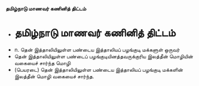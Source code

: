 **தமிழ்நாடு மாணவர் கணினித் திட்டம்**
- # தமிழ்நாடு மாணவர் கணினித் திட்டம்
- n. தென் இத்தாலியிலுள்ள பண்டைய இத்தாலியப் பழங்குடி மக்களுள் ஒருவர்
- தென் இத்தாலியிலுள்ள பண்டைப் பழங்குடியினத்தவருக்குரிய இலத்தீன் மொழியின் வகையைச் சார்ந்த மொழி
- (பெயரடை) தென் இத்தாலியிலுள்ள பண்டைய இத்தாலியப் பழங்குடி மக்களின் இலத்தீன் மொழி வகையைச் சார்ந்த.


